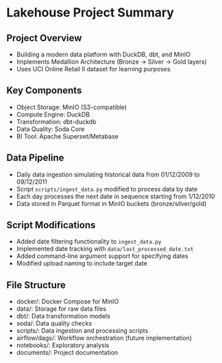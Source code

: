 # Lakehouse Project Summary

## Project Overview
- Building a modern data platform with DuckDB, dbt, and MinIO
- Implements Medallion Architecture (Bronze → Silver → Gold layers)
- Uses UCI Online Retail II dataset for learning purposes

## Key Components
- Object Storage: MinIO (S3-compatible)
- Compute Engine: DuckDB
- Transformation: dbt-duckdb
- Data Quality: Soda Core
- BI Tool: Apache Superset/Metabase

## Data Pipeline
- Daily data ingestion simulating historical data from 01/12/2009 to 09/12/2011
- Script `scripts/ingest_data.py` modified to process data by date
- Each day processes the next date in sequence starting from 1/12/2010
- Data stored in Parquet format in MinIO buckets (bronze/silver/gold)

## Script Modifications
- Added date filtering functionality to `ingest_data.py`
- Implemented date tracking with `data/last_processed_date.txt`
- Added command-line argument support for specifying dates
- Modified upload naming to include target date
## File Structure
- docker/: Docker Compose for MinIO
- data/: Storage for raw data files
- dbt/: Data transformation models
- soda/: Data quality checks
- scripts/: Data ingestion and processing scripts
- airflow/dags/: Workflow orchestration (future implementation)
- notebooks/: Exploratory analysis
- documents/: Project documentation